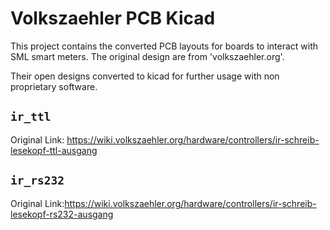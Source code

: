 Volkszaehler PCB Kicad
======================

This project contains the converted PCB layouts for boards to interact with SML smart meters. The original design are from 'volkszaehler.org'.

Their open designs converted to kicad for further usage with non proprietary software.

## `ir_ttl`

Original Link: https://wiki.volkszaehler.org/hardware/controllers/ir-schreib-lesekopf-ttl-ausgang 

## `ir_rs232`

Original Link:https://wiki.volkszaehler.org/hardware/controllers/ir-schreib-lesekopf-rs232-ausgang

